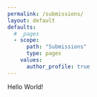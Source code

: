 ```yaml
---
permalink: /submissions/
layout: default
defaults:
  # _pages
  - scope:
      path: "Submissions"
      type: pages
    values:
      author_profile: true
---
```

Hello World!